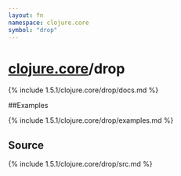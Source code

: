 ```yaml
---
layout: fn
namespace: clojure.core
symbol: "drop"
---
```


# [clojure.core](../)/drop

{% include 1.5.1/clojure.core/drop/docs.md %}

##Examples

{% include 1.5.1/clojure.core/drop/examples.md %}
## Source
{% include 1.5.1/clojure.core/drop/src.md %}

